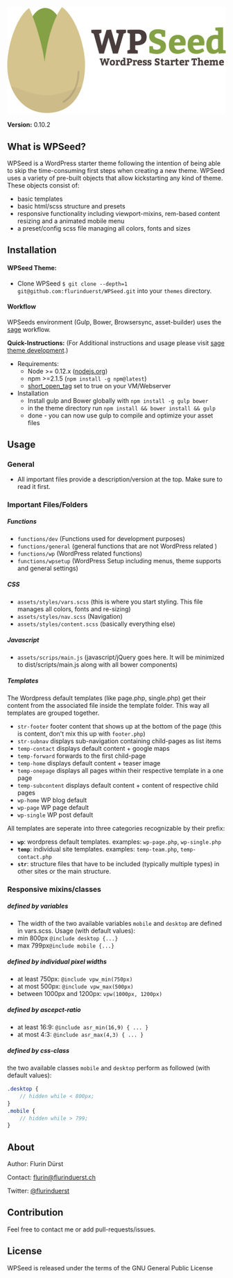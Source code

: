 <img src="/assets/images/wpseed.png" width="518"/>

**Version:** 0.10.2

## What is WPSeed?
WPSeed is a WordPress starter theme following the intention of being able to skip the time-consuming first steps when creating a new theme.
WPSeed uses a variety of pre-built objects that allow kickstarting any kind of theme. These objects consist of:
* basic templates
* basic html/scss structure and presets
* responsive functionality including viewport-mixins, rem-based content resizing and a animated mobile menu
* a preset/config scss file managing all colors, fonts and sizes

## Installation
#### WPSeed Theme:
* Clone WPSeed `$ git clone --depth=1 git@github.com:flurinduerst/WPSeed.git` into your `themes` directory.

#### Workflow
WPSeeds environment (Gulp, Bower, Browsersync, asset-builder) uses the [sage](https://roots.io/sage/) workflow.

**Quick-Instructions:** (For Additional instructions and usage please visit [sage theme development](https://roots.io/sage/docs/theme-development-and-building/).)
  * Requirements:
    * Node >= 0.12.x ([nodejs.org](https://nodejs.org/))
    * npm >=2.1.5 (`npm install -g npm@latest`)
    * [short_open_tag](http://php.net/manual/de/ini.core.php#ini.short-open-tag) set to true on your VM/Webserver
  * Installation
    * Install gulp and Bower globally with `npm install -g gulp bower`
    * in the theme directory run `npm install && bower install && gulp`
    * done - you can now use gulp to compile and optimize your asset files

## Usage

### General
* All important files provide a description/version at the top. Make sure to read it first.

### Important Files/Folders

##### Functions
* `functions/dev` (Functions used for development purposes)
* `functions/general` (general functions that are not WordPress related )
* `functions/wp` (WordPress related functions)
* `functions/wpsetup` (WordPress Setup including menus, theme supports and general settings)

##### CSS
* `assets/styles/vars.scss` (this is where you start styling. This file manages all colors, fonts and re-sizing)
* `assets/styles/nav.scss` (Navigation)
* `assets/styles/content.scss` (basically everything else)

##### Javascript
* `assets/scrips/main.js` (javascript/jQuery goes here. It will be minimized to dist/scripts/main.js along with all bower components)


##### Templates
The Wordpress default templates (like page.php, single.php) get their content from the associated file inside the template folder. This way all templates are grouped together.

* `str-footer`      footer content that shows up at the bottom of the page (this is content, don't mix this up with `footer.php`)
* `str-subnav`      displays sub-navigation containing child-pages as list items
* `temp-contact`    displays default content + google maps
* `temp-forward`    forwards to the first child-page
* `temp-home`       displays default content + teaser image
* `temp-onepage`    displays all pages within their respective template in a one page
* `temp-subcontent` displays default content + content of respective child pages
* `wp-home`         WP blog default
* `wp-page`         WP page default
* `wp-single`       WP post default

All templates are seperate into three categories recognizable by their prefix:
* **`wp`**: wordpress default templates. examples: `wp-page.php`, `wp-single.php`
* **`temp`**: individual site templates. examples: `temp-team.php`, `temp-contact.php`
* **`str`**: structure files that have to be included (typically multiple types) in other sites or the main structure.


### Responsive mixins/classes
##### defined by variables
* The width of the two available variables `mobile` and `desktop` are defined in vars.scss. Usage (with default values):
* min 800px `@include desktop {...}`
* max 799px`@include mobile {...}`

##### defined by individual pixel widths
* at least 750px: `@include vpw_min(750px)`
* at most 500px: `@include vpw_max(500px)`
* between 1000px and 1200px: `vpw(1000px, 1200px)`

##### defined by ascepct-ratio
* at least 16:9: `@include asr_min(16,9) { ... }`
* at most 4:3: `@include asr_max(4,3) { ... }`

##### defined by css-class
the two available classes `mobile` and `desktop` perform as followed (with default values):
```SCSS
.desktop {
	// hidden while < 800px;
}
.mobile {
	// hidden while > 799;
}
```


## About
Author: Flurin Dürst

Contact: [flurin@flurinduerst.ch](mailto:flurin@flurinduerst.ch)

Twitter: [@flurinduerst](https://twitter.com/flurinduerst)

## Contribution
Feel free to contact me or add pull-requests/issues.

## License
WPSeed is released under the terms of the GNU General Public License
